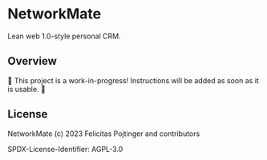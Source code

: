 # NetworkMate

Lean web 1.0-style personal CRM.

## Overview

🚧 This project is a work-in-progress! Instructions will be added as soon as it is usable. 🚧

## License

NetworkMate (c) 2023 Felicitas Pojtinger and contributors

SPDX-License-Identifier: AGPL-3.0
